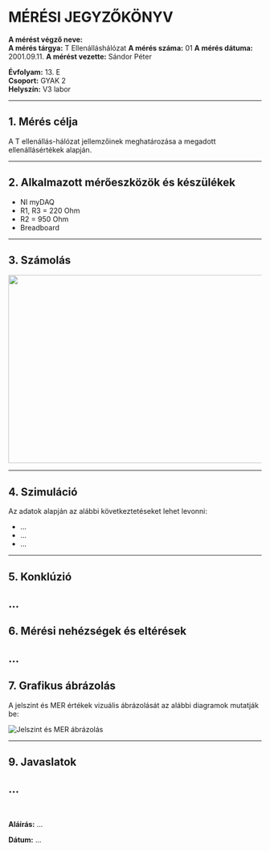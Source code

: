 
# MÉRÉSI JEGYZŐKÖNYV

**A mérést végző neve:**  
**A mérés tárgya:** T Ellenálláshálózat
**A mérés száma:**  01
**A mérés dátuma:** 2001.09.11.
**A mérést vezette:** Sándor Péter  

**Évfolyam:** 13. E  
**Csoport:** GYAK 2  
**Helyszín:** V3 labor   

---

## 1. Mérés célja
A T ellenállás-hálózat jellemzőinek meghatározása a megadott ellenállásértékek alapján.

---

## 2. Alkalmazott mérőeszközök és készülékek

- NI myDAQ
- R1, R3 = 220 Ohm
- R2 = 950 Ohm
- Breadboard
---


## 3. Számolás
<img src="[https://github.com/GyorgyPeter/tavkozles/blob/main/jegyzokonyv/T-ellenallas-halozat/kepek/K%C3%A9perny%C5%91k%C3%A9p%202024-11-13%20131745.png](https://github.com/krstf-szb/tavkozles/blob/main/jegyzokonyv/T-ellenallas-halozat/Kepek/keplet.png)" width="800" height="375">

---

## 4. Szimuláció
Az adatok alapján az alábbi következtetéseket lehet levonni:

- ...
- ...
- ...
---

## 5. Konklúzió
...
---

## 6. Mérési nehézségek és eltérések
...
---

## 7. Grafikus ábrázolás
A jelszint és MER értékek vizuális ábrázolását az alábbi diagramok mutatják be:

![Jelszint és MER ábrázolás](...) 

---

## 9. Javaslatok
...
---



</details>


<br>

**Aláírás:** ...

**Dátum:** ...
